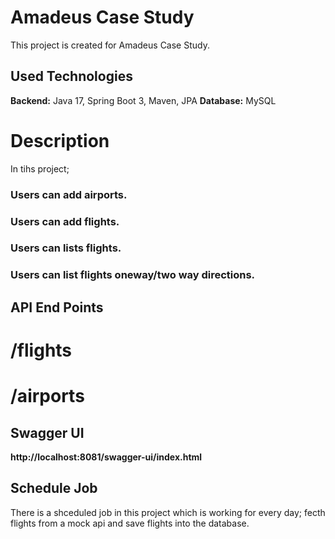 # Amadeus Case Study

This project is created for Amadeus Case Study.

## Used Technologies

**Backend:** Java 17, Spring Boot 3, Maven, JPA
**Database:** MySQL

# Description

In tihs project;


### Users can add airports.
### Users can add flights.
### Users can lists flights.
### Users can list flights oneway/two way directions.

## API End Points

# /flights
# /airports

## Swagger UI

**http://localhost:8081/swagger-ui/index.html**

## Schedule Job
There is a shceduled job in this project which is working for every day; fecth flights from a mock api and save flights into the database.























 
